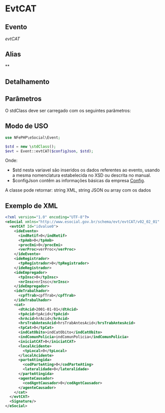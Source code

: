 # EvtCAT

## Evento
 *evtCAT*

## Alias
 **


## Detalhamento



## Parâmetros
O stdClass deve ser carregado com os seguintes parâmetros:



## Modo de USO

```php
use NFePHP\eSocial\Event;

$std = new \stdClass();
$evt = Event::evtCAT($configJson, $std);
```

Onde:
- $std nesta variavel são inseridos os dados referentes ao evento, usando a mesma nomenclatura estabelecida no XSD ou descrita no manual.
- $configJson contêm as informações básicas da empresa [Config](Config.md).

A classe pode retornar: string XML, string JSON ou array com os dados


## Exemplo de XML

```xml
<?xml version="1.0" encoding="UTF-8"?>
<eSocial xmlns="http://www.esocial.gov.br/schema/evt/evtCAT/v02_02_01" xmlns:xsi="http://www.w3.org/2001/XMLSchema-instance" xsi:schemaLocation="http://www.esocial.gov.br/schema/evt/evtCAT/v02_02_01 ../schemes/evtCAT.xsd ">
  <evtCAT Id="idvalue0">
    <ideEvento>
      <indRetif>0</indRetif>
      <tpAmb>0</tpAmb>
      <procEmi>0</procEmi>
      <verProc>verProc</verProc>
    </ideEvento>
    <ideRegistrador>
      <tpRegistrador>0</tpRegistrador>
    </ideRegistrador>
    <ideEmpregador>
      <tpInsc>0</tpInsc>
      <nrInsc>nrInsc</nrInsc>
    </ideEmpregador>
    <ideTrabalhador>
      <cpfTrab>cpfTrab</cpfTrab>
    </ideTrabalhador>
    <cat>
      <dtAcid>2001-01-01</dtAcid>
      <tpAcid>tpAcid</tpAcid>
      <hrAcid>hrAcid</hrAcid>
      <hrsTrabAntesAcid>hrsTrabAntesAcid</hrsTrabAntesAcid>
      <tpCat>0</tpCat>
      <indCatObito>indCatObito</indCatObito>
      <indComunPolicia>indComunPolicia</indComunPolicia>
      <iniciatCAT>0</iniciatCAT>
      <localAcidente>
        <tpLocal>0</tpLocal>
      </localAcidente>
      <parteAtingida>
        <codParteAting>0</codParteAting>
        <lateralidade>0</lateralidade>
      </parteAtingida>
      <agenteCausador>
        <codAgntCausador>0</codAgntCausador>
      </agenteCausador>
    </cat>
  </evtCAT>
  <Signature/>
</eSocial>

```
